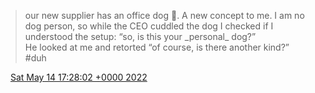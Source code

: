 > our new supplier has an office dog 🐶\. A new concept to me\. I am no dog person, so while the CEO cuddled the dog I checked if I understood the setup: “so, is this your \_personal\_ dog?”  
> He looked at me and retorted “of course, is there another kind?”  
> \#duh

<img src="../../media/tweet.ico" width="12" /> [Sat May 14 17:28:02 +0000 2022](https://twitter.com/DromerDenker/status/1525528377741950976)